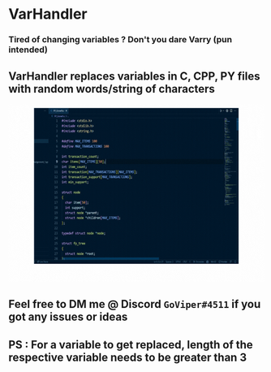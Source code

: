 
# VarHandler

  

### Tired of changing variables ? Don't you dare Varry (pun intended) </br>

## **VarHandler replaces variables in C, CPP, PY files with random words/string of characters**  </br>
<img src="./varHandler.gif" alt="My GIF" width="650" height="350"/>

## Feel free to DM me @ Discord `GoViper#4511` if you got any issues or ideas </br>

## PS : For a variable to get replaced, length of the respective variable needs to be greater than 3
